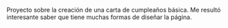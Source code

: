 Proyecto sobre la creación de una carta de cumpleaños básica. Me resultó interesante saber que tiene muchas formas de diseñar la página.
